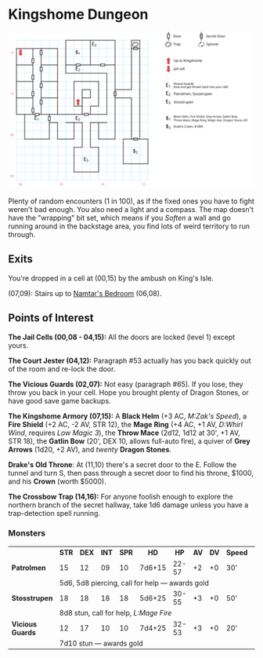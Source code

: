 # Kingshome Dungeon

![map](kingshome-dungeon.svg)

Plenty of random encounters (1 in 100), as if the fixed ones you have to fight weren't bad enough. You also need a light and a compass. The map doesn't have the "wrapping" bit set, which means if you *Soften* a wall and go running around in the backstage area, you find lots of weird territory to run through.

## Exits

You're dropped in a cell at (00,15) by the ambush on King's Isle.

(07,09): Stairs up to [Namtar's Bedroom](kingshome.md) (06,08).

## Points of Interest

**The Jail Cells (00,08 - 04,15):** All the doors are locked (level 1) except yours.

**The Court Jester (04,12):** Paragraph #53 actually has you back quickly out of the room and re-lock the door.

**The Vicious Guards (02,07):** Not easy (paragraph #65). If you lose, they throw you back in your cell. Hope you brought plenty of Dragon Stones, or have good save game backups.

**The Kingshome Armory (07,15):** A **Black Helm** (+3 AC, *M:Zak's Speed*), a **Fire Shield** (+2 AC, -2 AV, STR 12), the **Mage Ring** (+4 AC, +1 AV, *D:Whirl Wind*, requires *Low Magic 3*), the **Throw Mace** (2d12, 1d12 at 30', +1 AV, STR 18), the **Gatlin Bow** (20', DEX 10, allows full-auto fire), a quiver of **Grey Arrows** (1d20, +2 AV), and *twenty* **Dragon Stones**.

**Drake's Old Throne**: At (11,10) there's a secret door to the E. Follow the tunnel and turn S, then pass through a secret door to find his throne, $1000, and his **Crown** (worth $5000).

**The Crossbow Trap (14,16):** For anyone foolish enough to explore the northern branch of the secret hallway, take 1d6 damage unless you have a trap-detection spell running.

### Monsters

<table>
  <tr>
    <th></th>
    <th>STR</th>
    <th>DEX</th>
    <th>INT</th>
    <th>SPR</th>
    <th>HD</th>
    <th>HP</th>
    <th>AV</th>
    <th>DV</th>
    <th>Speed</th>
    <th>XP</th>
  </tr>
  <tr>
    <td><b>Patrolmen</b></td>
    <td>15</td>
    <td>12</td>
    <td>09</td>
    <td>10</td>
    <td>7d6+15</td>
    <td>22-57</td>
    <td>+2</td>
    <td>+0</td>
    <td>30'</td>
    <td>140</td>
  </tr>
  <tr>
    <td></td>
    <td colspan=10>5d6, 5d8 piercing, call for help — awards gold</td>
  </tr>
  <tr>
    <td><b>Stosstrupen</b></td>
    <td>18</td>
    <td>18</td>
    <td>18</td>
    <td>18</td>
    <td>5d6+25</td>
    <td>30-55</td>
    <td>+3</td>
    <td>+0</td>
    <td>50'</td>
    <td>150</td>
  </tr>
  <tr>
    <td></td>
    <td colspan=10>8d8 stun, call for help, <i>L:Mage Fire</i></td>
  </tr>
  <tr>
    <td><b>Vicious Guards</b></td>
    <td>12</td>
    <td>17</td>
    <td>10</td>
    <td>10</td>
    <td>7d4+25</td>
    <td>32-53</td>
    <td>+3</td>
    <td>+0</td>
    <td>20'</td>
    <td>150</td>
  </tr>
  <tr>
    <td></td>
    <td colspan=10>7d10 stun — awards gold</td>
  </tr>
</table>